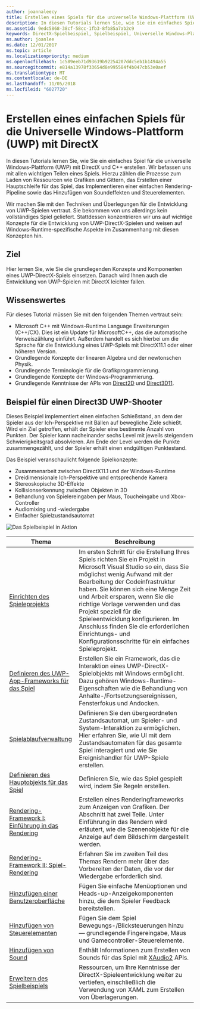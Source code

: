 ```yaml
---
author: joannaleecy
title: Erstellen eines Spiels für die universelle Windows-Plattform (UWP) mit DirectX
description: In diesen Tutorials lernen Sie, wie Sie ein einfaches Spiel für die universelle Windows-Plattform (UWP) mit DirectX und C++ erstellen.
ms.assetid: 9edc5868-38cf-58cc-1fb3-8fb85a7ab2c9
keywords: DirectX-Spielbeispiel, Spielbeispiel, Universelle Windows-Plattform (UWP), Direct3D 11-Spiel
ms.author: joanlee
ms.date: 12/01/2017
ms.topic: article
ms.localizationpriority: medium
ms.openlocfilehash: 1c589eeb71d93619b92254207ddc5eb1b1494a55
ms.sourcegitcommit: e814a13978f33654d8e995584f4b047cb53e0aef
ms.translationtype: MT
ms.contentlocale: de-DE
ms.lasthandoff: 11/05/2018
ms.locfileid: "6027720"
---
```

# <a name="create-a-simple-universal-windows-platform-uwp-game-with-directx"></a>Erstellen eines einfachen Spiels für die Universelle Windows-Plattform (UWP) mit DirectX

In diesen Tutorials lernen Sie, wie Sie ein einfaches Spiel für die universelle Windows-Plattform (UWP) mit DirectX und C++ erstellen. Wir befassen uns mit allen wichtigen Teilen eines Spiels. Hierzu zählen die Prozesse zum Laden von Ressourcen wie Grafiken und Gittern, das Erstellen einer Hauptschleife für das Spiel, das Implementieren einer einfachen Rendering-Pipeline sowie das Hinzufügen von Soundeffekten und Steuerelementen.

Wir machen Sie mit den Techniken und Überlegungen für die Entwicklung von UWP-Spielen vertraut. Sie bekommen von uns allerdings kein vollständiges Spiel geliefert. Stattdessen konzentrieren wir uns auf wichtige Konzepte für die Entwicklung von UWP-DirectX-Spielen und weisen auf Windows-Runtime-spezifische Aspekte im Zusammenhang mit diesen Konzepten hin.

## <a name="objective"></a>Ziel

Hier lernen Sie, wie Sie die grundlegenden Konzepte und Komponenten eines UWP-DirectX-Spiels einsetzen. Danach wird Ihnen auch die Entwicklung von UWP-Spielen mit DirectX leichter fallen.

## <a name="what-you-need-to-know-before-starting"></a>Wissenswertes


Für dieses Tutorial müssen Sie mit den folgenden Themen vertraut sein:

-   Microsoft C++ mit Windows-Runtime Language Erweiterungen (C++/CX). Dies ist ein Update für MicrosoftC++, das die automatische Verweiszählung einführt. Außerdem handelt es sich hierbei um die Sprache für die Entwicklung eines UWP-Spiels mit DirectX11.1 oder einer höheren Version.
-   Grundlegende Konzepte der linearen Algebra und der newtonschen Physik.
-   Grundlegende Terminologie für die Grafikprogrammierung.
-   Grundlegende Konzepte der Windows-Programmierung.
-   Grundlegende Kenntnisse der APIs von [Direct2D](https://msdn.microsoft.com/library/windows/apps/dd370990.aspx) und [Direct3D11](https://msdn.microsoft.com/library/windows/desktop/hh404569).

##  <a name="direct3d-uwp-shooting-game-sample"></a>Beispiel für einen Direct3D UWP-Shooter


Dieses Beispiel implementiert einen einfachen Schießstand, an dem der Spieler aus der Ich-Perspektive mit Bällen auf bewegliche Ziele schießt. Wird ein Ziel getroffen, erhält der Spieler eine bestimmte Anzahl von Punkten. Der Spieler kann nacheinander sechs Level mit jeweils steigendem Schwierigkeitsgrad absolvieren. Am Ende der Level werden die Punkte zusammengezählt, und der Spieler erhält einen endgültigen Punktestand.

Das Beispiel veranschaulicht folgende Spielkonzepte:

-   Zusammenarbeit zwischen DirectX11.1 und der Windows-Runtime
-   Dreidimensionale Ich-Perspektive und entsprechende Kamera
-   Stereoskopische 3D-Effekte
-   Kollisionserkennung zwischen Objekten in 3D
-   Behandlung von Spielereingaben per Maus, Toucheingabe und Xbox-Controller
-   Audiomixing und -wiedergabe
-   Einfacher Spielzustandsautomat

![Das Spielbeispiel in Aktion](images/simple-dx-game-overview.png)

| Thema | Beschreibung |
|-------|-------------|
|[Einrichten des Spieleprojekts](tutorial--setting-up-the-games-infrastructure.md) | Im ersten Schritt für die Erstellung Ihres Spiels richten Sie ein Projekt in Microsoft Visual Studio so ein, dass Sie möglichst wenig Aufwand mit der Bearbeitung der Codeinfrastruktur haben. Sie können sich eine Menge Zeit und Arbeit ersparen, wenn Sie die richtige Vorlage verwenden und das Projekt speziell für die Spieleentwicklung konfigurieren. Im Anschluss finden Sie die erforderlichen Einrichtungs- und Konfigurationsschritte für ein einfaches Spieleprojekt. |
| [Definieren des UWP-App-Frameworks für das Spiel](tutorial--building-the-games-uwp-app-framework.md) | Erstellen Sie ein Framework, das die Interaktion eines UWP-DirectX-Spielobjekts mit Windows ermöglicht. Dazu gehören Windows-Runtime-Eigenschaften wie die Behandlung von Anhalte-/Fortsetzungsereignissen, Fensterfokus und Andocken.  |
| [Spielablaufverwaltung](tutorial-game-flow-management.md) | Definieren Sie den übergeordneten Zustandsautomat, um Spieler- und System-Interaktion zu ermöglichen. Hier erfahren Sie, wie UI mit dem Zustandsautomaten für das gesamte Spiel interagiert und wie Sie Ereignishandler für UWP-Spiele erstellen. |
| [Definieren des Hauptobjekts für das Spiel](tutorial--defining-the-main-game-loop.md) | Definieren Sie, wie das Spiel gespielt wird, indem Sie Regeln erstellen. |
| [Rendering-Framework I: Einführung in das Rendering](tutorial--assembling-the-rendering-pipeline.md) | Erstellen eines Renderingframeworks zum Anzeigen von Grafiken. Der Abschnitt hat zwei Teile. Unter Einführung in das Rendern wird erläutert, wie die Szenenobjekte für die Anzeige auf dem Bildschirm dargestellt werden. |
| [Rendering-Framework II: Spiel-Rendering](tutorial-game-rendering.md) | Erfahren Sie im zweiten Teil des Themas Rendern mehr über das Vorbereiten der Daten, die vor der Wiedergabe erforderlich sind. |
| [Hinzufügen einer Benutzeroberfläche](tutorial--adding-a-user-interface.md) | Fügen Sie einfache Menüoptionen und Heads-up-Anzeigekomponenten hinzu, die dem Spieler Feedback bereitstellen. |
| [Hinzufügen von Steuerelementen](tutorial--adding-controls.md) | Fügen Sie dem Spiel Bewegungs-/Blicksteuerungen hinzu &mdash; grundlegende Fingereingabe, Maus und Gamecontroller-Steuerelemente. |
| [Hinzufügen von Sound](tutorial--adding-sound.md) | Enthält Informationen zum Erstellen von Sounds für das Spiel mit [XAudio2](https://msdn.microsoft.com/library/windows/desktop/ee415813) APIs. |
| [Erweitern des Spielbeispiels](tutorial-resources.md) | Ressourcen, um Ihre Kenntnisse der DirectX-Spieleentwicklung weiter zu vertiefen, einschließlich die Verwendung von XAML zum Erstellen von Überlagerungen. |
